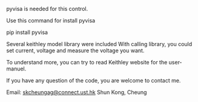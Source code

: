 pyvisa is needed for this control.

Use this command for install pyvisa

pip install pyvisa

Several keithley model library were included With calling library, you could set current, voltage and measure the voltage you want.

To understand more, you can try to read Keithley website for the user-manuel.

If you have any question of the code, you are welcome to contact me.

Email: skcheungag@connect.ust.hk Shun Kong, Cheung